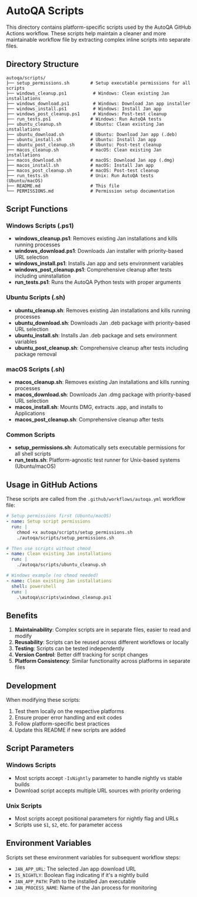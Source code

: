 # AutoQA Scripts

This directory contains platform-specific scripts used by the AutoQA GitHub Actions workflow. These scripts help maintain a cleaner and more maintainable workflow file by extracting complex inline scripts into separate files.

## Directory Structure

```text
autoqa/scripts/
├── setup_permissions.sh        # Setup executable permissions for all scripts
├── windows_cleanup.ps1          # Windows: Clean existing Jan installations
├── windows_download.ps1         # Windows: Download Jan app installer
├── windows_install.ps1          # Windows: Install Jan app
├── windows_post_cleanup.ps1     # Windows: Post-test cleanup
├── run_tests.ps1               # Windows: Run AutoQA tests
├── ubuntu_cleanup.sh           # Ubuntu: Clean existing Jan installations
├── ubuntu_download.sh          # Ubuntu: Download Jan app (.deb)
├── ubuntu_install.sh           # Ubuntu: Install Jan app
├── ubuntu_post_cleanup.sh      # Ubuntu: Post-test cleanup
├── macos_cleanup.sh            # macOS: Clean existing Jan installations
├── macos_download.sh           # macOS: Download Jan app (.dmg)
├── macos_install.sh            # macOS: Install Jan app
├── macos_post_cleanup.sh       # macOS: Post-test cleanup
├── run_tests.sh                # Unix: Run AutoQA tests (Ubuntu/macOS)
├── README.md                   # This file
└── PERMISSIONS.md              # Permission setup documentation
```

## Script Functions

### Windows Scripts (.ps1)

- **windows_cleanup.ps1**: Removes existing Jan installations and kills running processes
- **windows_download.ps1**: Downloads Jan installer with priority-based URL selection
- **windows_install.ps1**: Installs Jan app and sets environment variables
- **windows_post_cleanup.ps1**: Comprehensive cleanup after tests including uninstallation
- **run_tests.ps1**: Runs the AutoQA Python tests with proper arguments

### Ubuntu Scripts (.sh)

- **ubuntu_cleanup.sh**: Removes existing Jan installations and kills running processes
- **ubuntu_download.sh**: Downloads Jan .deb package with priority-based URL selection
- **ubuntu_install.sh**: Installs Jan .deb package and sets environment variables
- **ubuntu_post_cleanup.sh**: Comprehensive cleanup after tests including package removal

### macOS Scripts (.sh)

- **macos_cleanup.sh**: Removes existing Jan installations and kills running processes
- **macos_download.sh**: Downloads Jan .dmg package with priority-based URL selection
- **macos_install.sh**: Mounts DMG, extracts .app, and installs to Applications
- **macos_post_cleanup.sh**: Comprehensive cleanup after tests

### Common Scripts

- **setup_permissions.sh**: Automatically sets executable permissions for all shell scripts
- **run_tests.sh**: Platform-agnostic test runner for Unix-based systems (Ubuntu/macOS)

## Usage in GitHub Actions

These scripts are called from the `.github/workflows/autoqa.yml` workflow file:

```yaml
# Setup permissions first (Ubuntu/macOS)
- name: Setup script permissions
  run: |
    chmod +x autoqa/scripts/setup_permissions.sh
    ./autoqa/scripts/setup_permissions.sh

# Then use scripts without chmod
- name: Clean existing Jan installations
  run: |
    ./autoqa/scripts/ubuntu_cleanup.sh

# Windows example (no chmod needed)
- name: Clean existing Jan installations
  shell: powershell
  run: |
    .\autoqa\scripts\windows_cleanup.ps1
```

## Benefits

1. **Maintainability**: Complex scripts are in separate files, easier to read and modify
2. **Reusability**: Scripts can be reused across different workflows or locally
3. **Testing**: Scripts can be tested independently
4. **Version Control**: Better diff tracking for script changes
5. **Platform Consistency**: Similar functionality across platforms in separate files

## Development

When modifying these scripts:

1. Test them locally on the respective platforms
2. Ensure proper error handling and exit codes
3. Follow platform-specific best practices
4. Update this README if new scripts are added

## Script Parameters

### Windows Scripts

- Most scripts accept `-IsNightly` parameter to handle nightly vs stable builds
- Download script accepts multiple URL sources with priority ordering

### Unix Scripts

- Most scripts accept positional parameters for nightly flag and URLs
- Scripts use `$1`, `$2`, etc. for parameter access

## Environment Variables

Scripts set these environment variables for subsequent workflow steps:

- `JAN_APP_URL`: The selected Jan app download URL
- `IS_NIGHTLY`: Boolean flag indicating if it's a nightly build
- `JAN_APP_PATH`: Path to the installed Jan executable
- `JAN_PROCESS_NAME`: Name of the Jan process for monitoring
